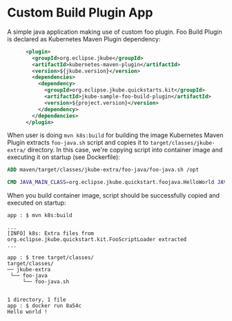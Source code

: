 # Custom Build Plugin App

A simple java application making use of custom foo plugin. Foo Build Plugin is declared as Kubernetes Maven Plugin dependency:

```xml
      <plugin>
        <groupId>org.eclipse.jkube</groupId>
        <artifactId>kubernetes-maven-plugin</artifactId>
        <version>${jkube.version}</version>
        <dependencies>
          <dependency>
            <groupId>org.eclipse.jkube.quickstarts.kit</groupId>
            <artifactId>jkube-sample-foo-build-plugin</artifactId>
            <version>${project.version}</version>
          </dependency>
        </dependencies>
      </plugin>
```

When user is doing `mvn k8s:build` for building the image Kubernetes Maven Plugin extracts `foo-java.sh` script and copies it to `target/classes/jkube-extra/` directory. In this case, we're copying script into container image and executing it on startup (see Dockerfile):

```Dockerfile
ADD maven/target/classes/jkube-extra/foo-java/foo-java.sh /opt

CMD JAVA_MAIN_CLASS=org.eclipse.jkube.quickstart.foojava.HelloWorld JAVA_APP_DIR=/opt sh /opt/foo-java.sh
```

When you build container image, script should be successfully copied and executed on startup:

```shell
app : $ mvn k8s:build

...
[INFO] k8s: Extra files from org.eclipse.jkube.quickstart.kit.FooScriptLoader extracted
...

app : $ tree target/classes/
target/classes/
── jkube-extra
 └── foo-java
     └── foo-java.sh


1 directory, 1 file
app : $ docker run 8a54c
Hello world !

```